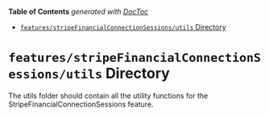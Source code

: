 <!-- START doctoc generated TOC please keep comment here to allow auto update -->
<!-- DON'T EDIT THIS SECTION, INSTEAD RE-RUN doctoc TO UPDATE -->

**Table of Contents** _generated with [DocToc](https://github.com/thlorenz/doctoc)_

- [`features/stripeFinancialConnectionSessions/utils` Directory](#featuresstripefinancialconnectionsessionsutils-directory)

<!-- END doctoc generated TOC please keep comment here to allow auto update -->

# `features/stripeFinancialConnectionSessions/utils` Directory

The utils folder should contain all the utility functions for the StripeFinancialConnectionSessions feature.
